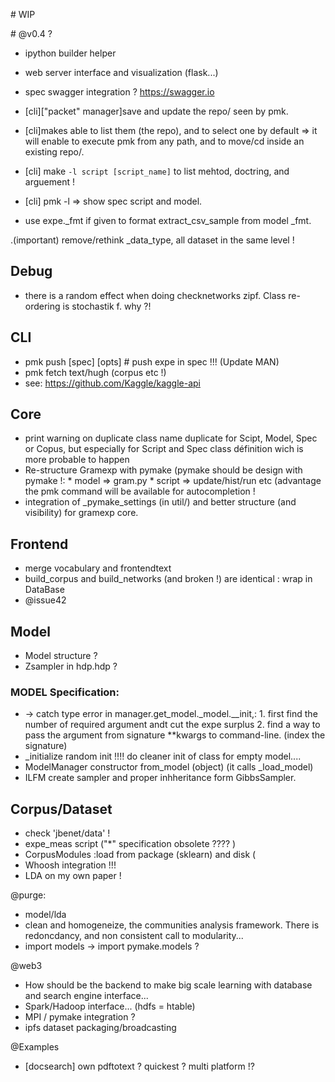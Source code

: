 # WIP

# @v0.4 ?
* ipython builder helper
* web server interface and visualization  (flask...)
* spec swagger integration ? https://swagger.io
* [cli]["packet" manager]save and update the repo/ seen by pmk.
* [cli]makes able to list them (the repo), and to select one by default => it will enable to execute pmk from any path, and to move/cd inside an existing repo/.
* [cli] make `-l script [script_name]` to list mehtod, doctring, and arguement !
* [cli] pmk -l => show spec script and model.

* use expe._fmt if given to format extract_csv_sample from model _fmt.

.(important)
remove/rethink \_data_type, all dataset in the same level !

Debug
----------
* there is a random effect when doing checknetworks zipf. Class re-ordering is stochastik f. why ?!


CLI
---
* pmk push [spec] [opts] # push expe in spec !!! (Update MAN)
* pmk fetch text/hugh (corpus etc !)
* see: https://github.com/Kaggle/kaggle-api


Core
----
* print warning on duplicate class name duplicate for Scipt, Model, Spec or Copus, but especially for Script and Spec class définition wich is more probable to happen
* Re-structure Gramexp with pymake (pymake should be design with pymake !:
        * model => gram.py
        * script => update/hist/run etc (advantage the pmk command will be available for autocompletion !
* integration of _pymake_settings (in util/) and better structure (and visibility) for gramexp core.


Frontend
--------
* merge vocabulary and frontendtext
* build_corpus and build_networks (and broken !) are identical : wrap in DataBase
* @issue42

Model
-----
* Model structure ?
* Zsampler in hdp.hdp ?

### MODEL Specification:
* -> catch type error in manager.get_model._model.__init,:
        1. first find the number of required argument andt cut the expe surplus
        2. find a way to pass the argument  from signature **kwargs to command-line. (index the signature)
*  \_initialize  random init !!!! do cleaner init of class for empty model....
* ModelManager constructor from_model (object) (it calls \_load_model)
* ILFM create sampler and proper inhheritance form GibbsSampler.

Corpus/Dataset
--------------
* check 'jbenet/data' !
* expe_meas script ("*" specification obsolete ???? )
* CorpusModules :load from package (sklearn) and disk (
* Whoosh integration !!!
* LDA on my own paper !



@purge: 
* model/lda
* clean and homogeneize, the communities analysis framework. There is redoncdancy, and non consistent call to modularity...
* import models -> import pymake.models ?


@web3
* How should be the backend to make big scale learning with database and search engine interface...
* Spark/Hadoop interface... (hdfs = htable)
* MPI / pymake integration ?
* ipfs dataset packaging/broadcasting

@Examples
* [docsearch] own pdftotext ? quickest ? multi platform !?

